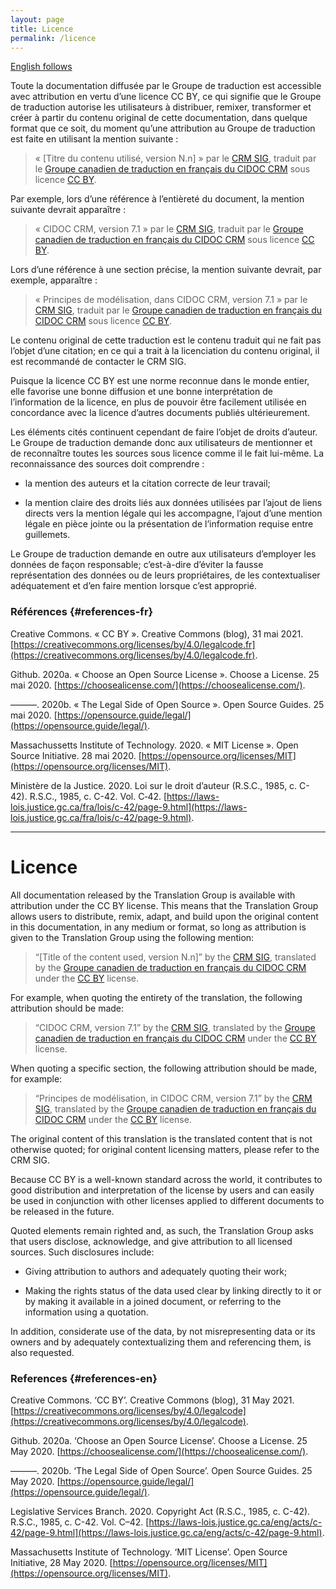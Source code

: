 ```yaml
---
layout: page
title: Licence
permalink: /licence
---
```


[English follows](#licence-en)

Toute la documentation diffusée par le Groupe de traduction est accessible avec attribution en vertu d’une licence CC BY, ce qui signifie que le Groupe de traduction autorise les utilisateurs à distribuer, remixer, transformer et créer à partir du contenu original de cette documentation, dans quelque format que ce soit, du moment qu’une attribution au Groupe de traduction est faite en utilisant la mention suivante : 

> « [Titre du contenu utilisé, version N.n] » par le [CRM SIG](http://www.cidoc-crm.org/sig-members-list), traduit par le [Groupe canadien de traduction en français du CIDOC CRM](https://chin-rcip.github.io/cidoc_crm_fr-ca/) sous licence [CC BY](https://creativecommons.org/licenses/by/4.0/legalcode.fr).

Par exemple, lors d’une référence à l’entièreté du document, la mention suivante devrait apparaître : 

> « CIDOC CRM, version 7.1 » par le [CRM SIG](http://www.cidoc-crm.org/sig-members-list), traduit par le [Groupe canadien de traduction en français du CIDOC CRM](https://chin-rcip.github.io/cidoc_crm_fr-ca/) sous licence [CC BY](https://creativecommons.org/licenses/by/4.0/legalcode.fr).

Lors d’une référence à une section précise, la mention suivante devrait, par exemple, apparaître : 

> « Principes de modélisation, dans CIDOC CRM, version 7.1 » par le [CRM SIG](http://www.cidoc-crm.org/sig-members-list), traduit par le [Groupe canadien de traduction en français du CIDOC CRM](https://chin-rcip.github.io/cidoc_crm_fr-ca/) sous licence [CC BY](https://creativecommons.org/licenses/by/4.0/legalcode.fr).

Le contenu original de cette traduction est le contenu traduit qui ne fait pas l’objet d’une citation; en ce qui a trait à la licenciation du contenu original, il est recommandé de contacter le CRM SIG.

Puisque la licence CC BY est une norme reconnue dans le monde entier, elle favorise une bonne diffusion et une bonne interprétation de l’information de la licence, en plus de pouvoir être facilement utilisée en concordance avec la licence d’autres documents publiés ultérieurement.

Les éléments cités continuent cependant de faire l’objet de droits d’auteur. Le Groupe de traduction demande donc aux utilisateurs de mentionner et de reconnaître toutes les sources sous licence comme il le fait lui-même. La reconnaissance des sources doit comprendre :

- la mention des auteurs et la citation correcte de leur travail;

- la mention claire des droits liés aux données utilisées par l’ajout de liens directs vers la mention légale qui les accompagne, l’ajout d’une mention légale en pièce jointe ou la présentation de l’information requise entre guillemets. 

Le Groupe de traduction demande en outre aux utilisateurs d’employer les données de façon responsable; c’est-à-dire d’éviter la fausse représentation des données ou de leurs propriétaires, de les contextualiser adéquatement et d’en faire mention lorsque c’est approprié.

### Références {#references-fr}

Creative Commons. « CC BY ». Creative Commons (blog), 31 mai 2021. [https://creativecommons.org/licenses/by/4.0/legalcode.fr](https://creativecommons.org/licenses/by/4.0/legalcode.fr).  

Github. 2020a. « Choose an Open Source License ». Choose a License. 25 mai 2020. [https://choosealicense.com/](https://choosealicense.com/).

———. 2020b. « The Legal Side of Open Source ». Open Source Guides. 25 mai 2020. [https://opensource.guide/legal/](https://opensource.guide/legal/).

Massachussetts Institute of Technology. 2020. « MIT License ». Open Source Initiative. 28 mai 2020. [https://opensource.org/licenses/MIT](https://opensource.org/licenses/MIT).

Ministère de la Justice. 2020. Loi sur le droit d’auteur (R.S.C., 1985, c. C-42). R.S.C., 1985, c. C-42. Vol. C‑42. [https://laws-lois.justice.gc.ca/fra/lois/c-42/page-9.html](https://laws-lois.justice.gc.ca/fra/lois/c-42/page-9.html).

---

<h1 class="post-title" id="licence-en">Licence</h1>

All documentation released by the Translation Group is available with attribution under the CC BY license. This means that the Translation Group allows users to distribute, remix, adapt, and build upon the original content in this documentation, in any medium or format, so long as attribution is given to the Translation Group using the following mention: 

> “[Title of the content used, version N.n]” by the [CRM SIG](http://www.cidoc-crm.org/sig-members-list), translated by the [Groupe canadien de traduction en français du CIDOC CRM](https://chin-rcip.github.io/cidoc_crm_fr-ca/) under the [CC BY](https://creativecommons.org/licenses/by/4.0/legalcode) license.

For example, when quoting the entirety of the translation, the following attribution should be made: 

> “CIDOC CRM, version 7.1” by the [CRM SIG](http://www.cidoc-crm.org/sig-members-list), translated by the [Groupe canadien de traduction en français du CIDOC CRM](https://chin-rcip.github.io/cidoc_crm_fr-ca/) under the [CC BY](https://creativecommons.org/licenses/by/4.0/legalcode) license.

When quoting a specific section, the following attribution should be made, for example: 

> “Principes de modélisation, in CIDOC CRM, version 7.1” by the [CRM SIG](http://www.cidoc-crm.org/sig-members-list), translated by the [Groupe canadien de traduction en français du CIDOC CRM](https://chin-rcip.github.io/cidoc_crm_fr-ca/) under the [CC BY](https://creativecommons.org/licenses/by/4.0/legalcode) license.

The original content of this translation is the translated content that is not otherwise quoted; for original content licensing matters, please refer to the CRM SIG.

Because CC BY is a well-known standard across the world, it contributes to good distribution and interpretation of the license by users and can easily be used in conjunction with other licenses applied to different documents to be released in the future.

Quoted elements remain righted and, as such, the Translation Group asks that users disclose, acknowledge, and give attribution to all licensed sources. Such disclosures include:

- Giving attribution to authors and adequately quoting their work;

- Making the rights status of the data used clear by linking directly to it or by making it available in a joined document, or referring to the information using a quotation. 

In addition, considerate use of the data, by not misrepresenting data or its owners and by adequately contextualizing them and referencing them, is also requested.

### References {#references-en}

Creative Commons. ‘CC BY’. Creative Commons (blog), 31 May 2021. [https://creativecommons.org/licenses/by/4.0/legalcode](https://creativecommons.org/licenses/by/4.0/legalcode).

Github. 2020a. ‘Choose an Open Source License’. Choose a License. 25 May 2020. [https://choosealicense.com/](https://choosealicense.com/).

———. 2020b. ‘The Legal Side of Open Source’. Open Source Guides. 25 May 2020. [https://opensource.guide/legal/](https://opensource.guide/legal/).

Legislative Services Branch. 2020. Copyright Act (R.S.C., 1985, c. C-42). R.S.C., 1985, c. C-42. Vol. C–42. [https://laws-lois.justice.gc.ca/eng/acts/c-42/page-9.html](https://laws-lois.justice.gc.ca/eng/acts/c-42/page-9.html).

Massachusetts Institute of Technology. ‘MIT License’. Open Source Initiative, 28 May 2020. [https://opensource.org/licenses/MIT](https://opensource.org/licenses/MIT).